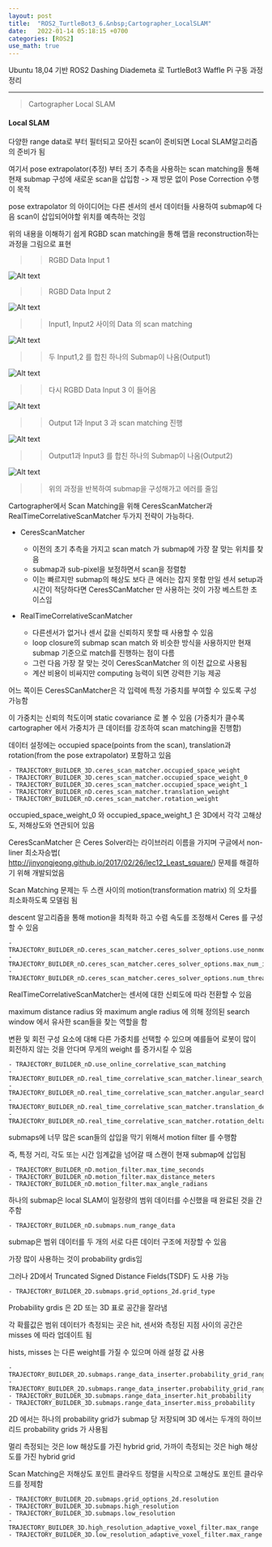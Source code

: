 ```yaml
---
layout: post
title:  "ROS2_TurtleBot3_6.&nbsp;Cartographer_LocalSLAM"
date:   2022-01-14 05:18:15 +0700
categories: [ROS2]
use_math: true
---
```


Ubuntu 18,04 기반 ROS2 Dashing Diademeta 로 TurtleBot3 Waffle Pi 구동 과정 정리

---

> Cartographer Local SLAM

#### Local SLAM

다양한 range data로 부터 필터되고 모아진 scan이 준비되면 Local SLAM알고리즘의 준비가 됨

여기서 pose extrapolator(추정) 부터 초기 추측을 사용하는 scan matching을 통해 현재 submap 구성에 새로운 scan을 삽입함
-> 재 방문 없이 Pose Correction 수행이 목적

pose extrapolator 의 아이디어는 다른 센서의 센서 데이터들 사용하여 submap에 다음 scan이 삽입되어야할 위치를 예측하는 것임

위의 내용을 이해하기 쉽게 RGBD scan matching을 통해 맵을 reconstruction하는 과정을 그림으로 표현

>> RGBD Data Input 1 
 
 ![Alt text](http://leesangwon0114.github.io/static/img/ROS2/5.7.png)

>> RGBD Data Input 2

![Alt text](http://leesangwon0114.github.io/static/img/ROS2/5.8.png)

>> Input1, Input2 사이의 Data 의 scan matching

![Alt text](http://leesangwon0114.github.io/static/img/ROS2/5.9.png)

>> 두 Input1,2 를 합친 하나의 Submap이 나옴(Output1)

![Alt text](http://leesangwon0114.github.io/static/img/ROS2/5.10.png)

>> 다시 RGBD Data Input 3 이 들어옴

![Alt text](http://leesangwon0114.github.io/static/img/ROS2/5.11.png)

>> Output 1과 Input 3 과 scan matching 진행

![Alt text](http://leesangwon0114.github.io/static/img/ROS2/5.12.png)

>> Output1과 Input3 를 합친 하나의 Submap이 나옴(Output2)

![Alt text](http://leesangwon0114.github.io/static/img/ROS2/5.13.png)

>> 위의 과정을 반복하여 submap을 구성해가고 에러를 줄임

Cartographer에서 Scan Matching을 위해 CeresScanMatcher과 RealTimeCorrelativeScanMatcher 두가지 전략이 가능하다.

- CeresScanMatcher
    - 이전의 초기 추측을 가지고 scan match 가 submap에 가장 잘 맞는 위치를 찾음
    - submap과 sub-pixel을 보정하면서 scan을 정렬함
    - 이는 빠르지만 submap의 해상도 보다 큰 에러는 잡지 못함
    만일 센서 setup과 시간이 적당하다면 CeresSCanMatcher 만 사용하는 것이 가장 베스트한 초이스임

- RealTimeCorrelativeScanMatcher
    - 다른센서가 없거나 센서 값을 신뢰하지 못할 때 사용할 수 있음
    - loop closure의 submap scan match 와 비슷한 방식을 사용하지만 현재 submap 기준으로 match를 진행하는 점이 다름
    - 그런 다음 가장 잘 맞는 것이 CeresScanMatcher 의 이전 값으로 사용됨
    - 계산 비용이 비싸지만 computing 능력이 되면 강력한 기능 제공

어느 쪽이든 CeresSCanMatcher은 각 입력에 특정 가중치를 부여할 수 있도록 구성 가능함

이 가중치는 신뢰의 척도이며 static covariance 로 볼 수 있음
(가중치가 클수록 cartographer 에서 가중치가 큰 데이터를 강조하여 scan matching을 진행함)

데이터 설정에는 occupied space(points from the scan), translation과 rotation(from the pose extrapolator) 포함하고 있음

    - TRAJECTORY_BUILDER_3D.ceres_scan_matcher.occupied_space_weight
    - TRAJECTORY_BUILDER_3D.ceres_scan_matcher.occupied_space_weight_0
    - TRAJECTORY_BUILDER_3D.ceres_scan_matcher.occupied_space_weight_1
    - TRAJECTORY_BUILDER_nD.ceres_scan_matcher.translation_weight
    - TRAJECTORY_BUILDER_nD.ceres_scan_matcher.rotation_weight

occupied_space_weight_0 와 occupied_space_weight_1 은 3D에서 각각 고해상도, 저해상도와 연관되어 있음

CeresScanMatcher 은 Ceres Solver라는 라이브러리 이름을 가지며 구글에서 non-liner 최소자승법( http://jinyongjeong.github.io/2017/02/26/lec12_Least_square/) 문제를 해결하기 위해 개발되었음

Scan Matching 문제는 두 스캔 사이의 motion(transformation matrix) 의 오차를 최소화하도록 모델림 됨

descent 알고리즘을 통해 motion을 최적화 하고 수렴 속도를 조정해서 Ceres 를 구성할 수 있음

    - TRAJECTORY_BUILDER_nD.ceres_scan_matcher.ceres_solver_options.use_nonmonotonic_steps
    - TRAJECTORY_BUILDER_nD.ceres_scan_matcher.ceres_solver_options.max_num_iterations
    - TRAJECTORY_BUILDER_nD.ceres_scan_matcher.ceres_solver_options.num_threads

RealTimeCorrelativeScanMatcher는 센서에 대한 신뢰도에 따라 전환할 수 있음

maximum distance radius 와 maximum angle radius 에 의해 정의된 search window 에서 유사한 scan들을 찾는 역할을 함

변환 및 회전 구성 요소에 대해 다른 가중치를 선택할 수 있으며 예를들어 로봇이 많이 회전하지 않는 것을 안다며 무게의 weight 를 증가시킬 수 있음

    - TRAJECTORY_BUILDER_nD.use_online_correlative_scan_matching
    - TRAJECTORY_BUILDER_nD.real_time_correlative_scan_matcher.linear_search_window
    - TRAJECTORY_BUILDER_nD.real_time_correlative_scan_matcher.angular_search_window
    - TRAJECTORY_BUILDER_nD.real_time_correlative_scan_matcher.translation_delta_cost_weight
    - TRAJECTORY_BUILDER_nD.real_time_correlative_scan_matcher.rotation_delta_cost_weight

submaps에 너무 많은 scan들의 삽입을 막기 위해서 motion filter 를 수행함

즉, 특정 거리, 각도 또는 시간 임계값을 넘어갈 때 스캔이 현재 submap에 삽입됨

    - TRAJECTORY_BUILDER_nD.motion_filter.max_time_seconds
    - TRAJECTORY_BUILDER_nD.motion_filter.max_distance_meters
    - TRAJECTORY_BUILDER_nD.motion_filter.max_angle_radians

하나의 submap은 local SLAM이 일정량의 범위 데이터를 수신했을 때 완료된 것을 간주함

    - TRAJECTORY_BUILDER_nD.submaps.num_range_data

submap은 범위 데이터를 두 개의 서로 다른 데이터 구조에 저장할 수 있음

가장 많이 사용하는 것이 probability grdis임

그러나 2D에서 Truncated Signed Distance Fields(TSDF) 도 사용 가능

    - TRAJECTORY_BUILDER_2D.submaps.grid_options_2d.grid_type

Probability grdis 은 2D 또는 3D 표로 공간을 잘라냄

각 확률값은 범위 데이터가 측정되는 곳은 hit, 센서와 측정된 지점 사이의 공간은 misses 에 따라 업데이트 됨

hists, misses 는 다른 weight를 가질 수 있으며 아래 설정 값 사용

    - TRAJECTORY_BUILDER_2D.submaps.range_data_inserter.probability_grid_range_data_inserter.hit_probability
    - TRAJECTORY_BUILDER_2D.submaps.range_data_inserter.probability_grid_range_data_inserter.miss_probability
    - TRAJECTORY_BUILDER_3D.submaps.range_data_inserter.hit_probability
    - TRAJECTORY_BUILDER_3D.submaps.range_data_inserter.miss_probability

2D 에서는 하나의 probability grid가 submap 당 저장되며 3D 에서는 두개의 하이브리드 probability grids 가 사용됨

멀리 측정되는 것은 low 해상도를 가진 hybrid grid, 가까이 측정되는 것은 high 해상도를 가진 hybrid grid

Scan Matching은 저해상도 포인트 클라우드 정렬을 시작으로 고해상도 포인트 클라우드를 정제함

    - TRAJECTORY_BUILDER_2D.submaps.grid_options_2d.resolution
    - TRAJECTORY_BUILDER_3D.submaps.high_resolution
    - TRAJECTORY_BUILDER_3D.submaps.low_resolution
    - TRAJECTORY_BUILDER_3D.high_resolution_adaptive_voxel_filter.max_range
    - TRAJECTORY_BUILDER_3D.low_resolution_adaptive_voxel_filter.max_range
